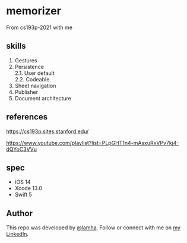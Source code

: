 # memorizer
From cs193p-2021 with me

## skills
 1. Gestures
 2. Persistence
    </br>2.1. User default
    </br>2.2. Codeable
 3. Sheet navigation
 4. Publisher
 5. Document architecture

## references
https://cs193p.sites.stanford.edu/

https://www.youtube.com/playlist?list=PLpGHT1n4-mAsxuRxVPv7kj4-dQYoC3VVu

## spec
- iOS 14
- Xcode 13.0
- Swift 5

## Author

This repo was developed by [@lamha](https://github.com/HaLamUs). 
Follow or connect with me on [my LinkedIn](https://www.linkedin.com/in/lamhacs). 
